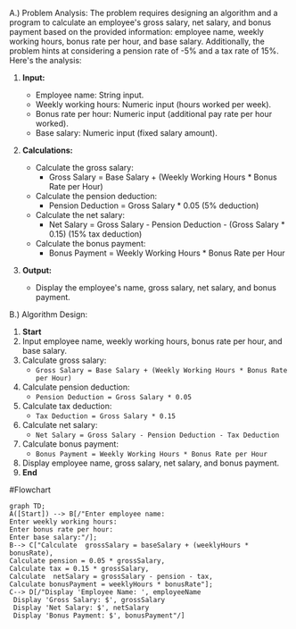 A.) Problem Analysis:
The problem requires designing an algorithm and a program to calculate an employee's gross salary, net salary, and bonus payment based on the provided information: employee name, weekly working hours, bonus rate per hour, and base salary. Additionally, the problem hints at considering a pension rate of -5% and a tax rate of 15%. Here's the analysis:

1. **Input:**
   - Employee name: String input.
   - Weekly working hours: Numeric input (hours worked per week).
   - Bonus rate per hour: Numeric input (additional pay rate per hour worked).
   - Base salary: Numeric input (fixed salary amount).

2. **Calculations:**
   - Calculate the gross salary:
     - Gross Salary = Base Salary + (Weekly Working Hours * Bonus Rate per Hour)
   - Calculate the pension deduction:
     - Pension Deduction = Gross Salary * 0.05 (5% deduction)
   - Calculate the net salary:
     - Net Salary = Gross Salary - Pension Deduction - (Gross Salary * 0.15) (15% tax deduction)
   - Calculate the bonus payment:
     - Bonus Payment = Weekly Working Hours * Bonus Rate per Hour

3. **Output:**
   - Display the employee's name, gross salary, net salary, and bonus payment.

B.) Algorithm Design:

1. **Start**
2. Input employee name, weekly working hours, bonus rate per hour, and base salary.
3. Calculate gross salary:
   - `Gross Salary = Base Salary + (Weekly Working Hours * Bonus Rate per Hour)`
4. Calculate pension deduction:
   - `Pension Deduction = Gross Salary * 0.05`
5. Calculate tax deduction:
   - `Tax Deduction = Gross Salary * 0.15`
6. Calculate net salary:
   - `Net Salary = Gross Salary - Pension Deduction - Tax Deduction`
7. Calculate bonus payment:
   - `Bonus Payment = Weekly Working Hours * Bonus Rate per Hour`
8. Display employee name, gross salary, net salary, and bonus payment.
9. **End**

#Flowchart
``` mermaid
graph TD;
A([Start]) --> B[/"Enter employee name:
Enter weekly working hours:
Enter bonus rate per hour:
Enter base salary:"/];
B--> C["Calculate  grossSalary = baseSalary + (weeklyHours * bonusRate),
Calculate pension = 0.05 * grossSalary,
Calculate tax = 0.15 * grossSalary,
Calculate  netSalary = grossSalary - pension - tax,
Calculate bonusPayment = weeklyHours * bonusRate"];
C--> D[/"Display 'Employee Name: ', employeeName
 Display 'Gross Salary: $', grossSalary
 Display 'Net Salary: $', netSalary
 Display 'Bonus Payment: $', bonusPayment"/]

```

